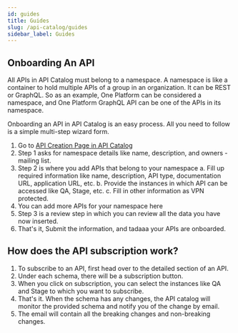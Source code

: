 ```yaml
---
id: guides
title: Guides
slug: /api-catalog/guides
sidebar_label: Guides
---
```


## Onboarding An API

All APIs in API Catalog must belong to a namespace. A namespace is like a container to hold multiple APIs of a group in an organization. It can be REST or GraphQL. So as an example, One Platform can be considered a namespace, and One Platform GraphQL API can be one of the APIs in its namespace.

Onboarding an API in API Catalog is an easy process. All you need to follow is a simple multi-step wizard form.

1. Go to [API Creation Page in API Catalog](https://one.redhat.com/developers/api-catalog/apis/new)
2. Step 1 asks for namespace details like name, description, and owners - mailing list.
3. Step 2 is where you add APIs that belong to your namespace
   a. Fill up required information like name, description, API type, documentation URL, application URL, etc.
   b. Provide the instances in which API can be accessed like QA, Stage, etc.
   c. Fill in other information as VPN protected.
4. You can add more APIs for your namespace here
5. Step 3 is a review step in which you can review all the data you have now inserted.
6. That's it, Submit the information, and tadaaa your APIs are onboarded.

## How does the API subscription work?

1. To subscribe to an API, first head over to the detailed section of an API.
2. Under each schema, there will be a subscription button.
3. When you click on subscription, you can select the instances like QA and Stage to which you want to subscribe.
4. That's it. When the schema has any changes, the API catalog will monitor the provided schema and notify you of the change by email.
5. The email will contain all the breaking changes and non-breaking changes.
